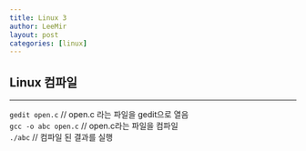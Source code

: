 ```yaml
---
title: Linux 3
author: LeeMir
layout: post
categories: [linux]
---
```

## Linux 컴파일
- - -

`gedit open.c` // open.c 라는 파일을 gedit으로 열음 <br>
`gcc -o abc open.c` // open.c라는 파일을 컴파일 <br>
`./abc` // 컴파일 된 결과를 실행